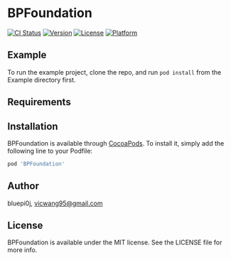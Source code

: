 # BPFoundation

[![CI Status](https://img.shields.io/travis/bluepi0j/BPFoundation.svg?style=flat)](https://travis-ci.org/bluepi0j/BPFoundation)
[![Version](https://img.shields.io/cocoapods/v/BPFoundation.svg?style=flat)](https://cocoapods.org/pods/BPFoundation)
[![License](https://img.shields.io/cocoapods/l/BPFoundation.svg?style=flat)](https://cocoapods.org/pods/BPFoundation)
[![Platform](https://img.shields.io/cocoapods/p/BPFoundation.svg?style=flat)](https://cocoapods.org/pods/BPFoundation)

## Example

To run the example project, clone the repo, and run `pod install` from the Example directory first.

## Requirements

## Installation

BPFoundation is available through [CocoaPods](https://cocoapods.org). To install
it, simply add the following line to your Podfile:

```ruby
pod 'BPFoundation'
```

## Author

bluepi0j, vicwang95@gmail.com

## License

BPFoundation is available under the MIT license. See the LICENSE file for more info.
